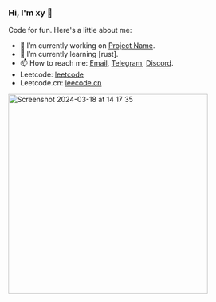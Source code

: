 ### Hi, I'm xy 👋

Code for fun. Here's a little about me:

- 🔭 I’m currently working on [Project Name](link-to-project).
- 🌱 I’m currently learning [rust].
- 📫 How to reach me: [Email](xyzmhx@gmail.com), [Telegram](https://t.me/okuzorakohaku), [Discord](https://discord.gg/Tjcc6G9K8Q).
- Leetcode: [leetcode](https://leetcode.com/xy01/)
- Leetcode.cn: [leecode.cn](https://leetcode.cn/u/abenana/)
<img width="400" alt="Screenshot 2024-03-18 at 14 17 35" src="https://github.com/kasugamirai/kasugamirai/assets/36308167/43ae2601-002a-4d04-832b-f5ed7eecd0b7">
